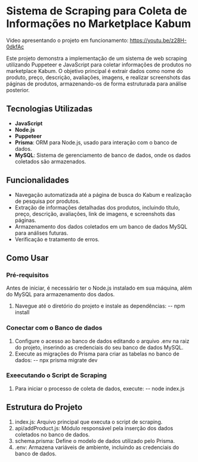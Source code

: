 # Sistema de Scraping para Coleta de Informações no Marketplace Kabum
Video apresentando o projeto em funcionamento: https://youtu.be/z28H-0dkfAc

Este projeto demonstra a implementação de um sistema de web scraping utilizando Puppeteer e JavaScript para coletar informações de produtos no marketplace Kabum. O objetivo principal é extrair dados como nome do produto, preço, descrição, avaliações, imagens, e realizar screenshots das páginas de produtos, armazenando-os de forma estruturada para análise posterior.

## Tecnologias Utilizadas

- **JavaScript**
- **Node.js**
- **Puppeteer**
- **Prisma**: ORM para Node.js, usado para interação com o banco de dados.
- **MySQL**: Sistema de gerenciamento de banco de dados, onde os dados coletados são armazenados.

## Funcionalidades

- Navegação automatizada até a página de busca do Kabum e realização de pesquisa por produtos.
- Extração de informações detalhadas dos produtos, incluindo título, preço, descrição, avaliações, link de imagens, e screenshots das páginas.
- Armazenamento dos dados coletados em um banco de dados MySQL para análises futuras.
- Verificação e tratamento de erros.

## Como Usar

### Pré-requisitos
Antes de iniciar, é necessário ter o Node.js instalado em sua máquina, além do MySQL para armazenamento dos dados.

1. Navegue até o diretório do projeto e instale as dependências:
  -- npm install

### Conectar com o Banco de dados
1. Configure o acesso ao banco de dados editando o arquivo .env na raiz do projeto, inserindo as credenciais do seu banco de dados MySQL.
2. Execute as migrações do Prisma para criar as tabelas no banco de dados:
   -- npx prisma migrate dev

### Exeecutando o Script de Scraping
1. Para iniciar o processo de coleta de dados, execute:
    -- node index.js

## Estrutura do Projeto
1.  index.js: Arquivo principal que executa o script de scraping.
2.  api/addProduct.js: Módulo responsável pela inserção dos dados coletados no banco de dados.
3.  schema.prisma: Define o modelo de dados utilizado pelo Prisma.
4.  .env: Armazena variáveis de ambiente, incluindo as credenciais do banco de dados.
